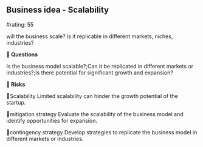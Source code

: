 

## Business idea - Scalability

#rating: 55


will the business scale? is it replicable in different markets, niches, industries?

**💭 Questions**

Is the business model scalable?;Can it be replicated in different markets or industries?;Is there potential for significant growth and expansion?

**🚨 Risks**

🚨Scalability
Limited scalability can hinder the growth potential of the startup.

🚨mitigation strategy
Evaluate the scalability of the business model and identify opportunities for expansion.

🚨contingency strategy
Develop strategies to replicate the business model in different markets or industries.




